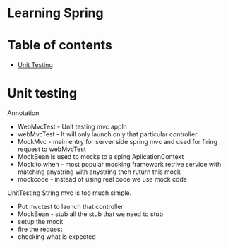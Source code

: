 Learning Spring
================


Table of contents
=================

<!--ts-->
   * [Unit Testing](#unit-testing)
 
<!--te-->

Unit testing
=============

Annotation 
* WebMvcTest - Unit testing mvc appln 
* webMvcTest - It will only launch only that particular controller
* MockMvc - main entry for server side spring mvc and used for firing request to webMvcTest
* MockBean is used to mocks to a sping AplicationContext
* Mockito.when - most popular mocking framework
retrive service with matching anystring with anystring then ruturn this mock
* mockcode - instead of using real code we use mock code

UnitTesting String mvc is too much simple.</br>
- Put mvctest to launch that controller
- MockBean - stub all the stub that we need to stub
- setup the mock
- fire the request
- checking what is expected
